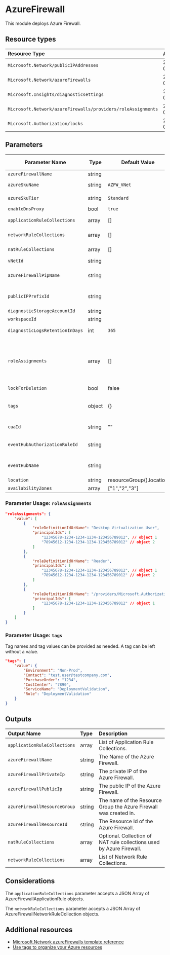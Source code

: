 # AzureFirewall

This module deploys Azure Firewall.

## Resource types

|Resource Type|Api Version|
|:--|:--|
|`Microsoft.Network/publicIPAddresses`|2021-02-01|
|`Microsoft.Network/azureFirewalls`|2021-02-01|
|`Microsoft.Insights/diagnosticsettings`|2016-09-01|
|`Microsoft.Network/azureFirewalls/providers/roleAssignments`|2018-09-01-preview|
| `Microsoft.Authorization/locks` | 2016-09-01 |

## Parameters

| Parameter Name | Type | Default Value | Possible values | Description |
|---|---|---|---|---|
| `azureFirewallName` | string |  |  | Required. Name of the Azure Firewall. |
| `azureSkuName` | string | `AZFW_VNet` | `AZFW_VNet`, `AZFW_Hub` | Optional. Name of an Azure Firewall SKU. |
| `azureSkuTier` | string | `Standard` | `Standard`, `Premium` | Optional. Tier of an Azure Firewall. |
| `enableDnsProxy` | bool | `true` |  | Optional. Enable the preview feature for DNS proxy. |
| `applicationRuleCollections` | array | [] |  | Optional. Collection of application rule collections used by Azure Firewall. |
| `networkRuleCollections` | array | [] |  | Optional. Collection of network rule collections used by Azure Firewall. |
| `natRuleCollections` | array | [] |  | Optional. Collection of NAT rule collections used by Azure Firewall. |
| `vNetId` | string |  |  | Required. Shared services Virtual Network resource Id |
| `azureFirewallPipName` | string |  |  | Optional. Specifies the name of the Public IP used by Azure Firewall. If it's not provided, a '-pip' suffix will be appended to the Firewall's name. |
| `publicIPPrefixId` | string |  |  | Optional. Resource Id of the Public IP Prefix object. This is only needed if you want your Public IPs created in a PIP Prefix. |
| `diagnosticStorageAccountId` | string |  |  | Required. Diagnostic Storage Account resource identifier |
| `workspaceId` | string |  |  | Required. Log Analytics workspace resource identifier |
| `diagnosticLogsRetentionInDays` | int | `365` |  | Optional. Specifies the number of days that logs will be kept for; a value of 0 will retain data indefinitely. |
| `roleAssignments` | array | [] | Complex structure, see below. | Optional. Array of role assignment objects that contain the 'roleDefinitionIdOrName' and 'principalId' to define RBAC role assignments on this resource. In the roleDefinitionIdOrName attribute, you can provide either the display name of the role definition, or it's fully qualified ID in the following format: '/providers/Microsoft.Authorization/roleDefinitions/c2f4ef07-c644-48eb-af81-4b1b4947fb11' |
| `lockForDeletion` | bool | false |  | Optional. Switch to lock the Firewall from deletion. |
| `tags` | object | {} | Complex structure, see below. | Optional. Tags of the Azure Key Vault resource. |
| `cuaId` | string | "" |  | Optional. Customer Usage Attribution id (GUID). This GUID must be previously registered. |
| `eventHubAuthorizationRuleId` | string |  |  | Optional. Resource ID of the event hub authorization rule for the Event Hubs namespace in which the event hub should be created or streamed to. |
| `eventHubName` | string |  |  | Optional. Name of the event hub within the namespace to which logs are streamed. Without this, an event hub is created for each log category. |
| `location` | string | resourceGroup().location |  | Optional. Location for all resources. |
| `availabilityZones` | array | ["1","2","3"] |  | Optional. Availability Zones for deployment. |

### Parameter Usage: `roleAssignments`

```json
"roleAssignments": {
    "value": [
        {
            "roleDefinitionIdOrName": "Desktop Virtualization User",
            "principalIds": [
                "12345678-1234-1234-1234-123456789012", // object 1
                "78945612-1234-1234-1234-123456789012" // object 2
            ]
        },
        {
            "roleDefinitionIdOrName": "Reader",
            "principalIds": [
                "12345678-1234-1234-1234-123456789012", // object 1
                "78945612-1234-1234-1234-123456789012" // object 2
            ]
        },
        {
            "roleDefinitionIdOrName": "/providers/Microsoft.Authorization/roleDefinitions/c2f4ef07-c644-48eb-af81-4b1b4947fb11",
            "principalIds": [
                "12345678-1234-1234-1234-123456789012" // object 1
            ]
        }
    ]
}
```

### Parameter Usage: `tags`

Tag names and tag values can be provided as needed. A tag can be left without a value.

```json
"tags": {
    "value": {
        "Environment": "Non-Prod",
        "Contact": "test.user@testcompany.com",
        "PurchaseOrder": "1234",
        "CostCenter": "7890",
        "ServiceName": "DeploymentValidation",
        "Role": "DeploymentValidation"
    }
}

```

## Outputs

| Output Name | Type | Description |
| :-- | :-- | :-- |
| `applicationRuleCollections` | array | List of Application Rule Collections. |
| `azureFirewallName` | string | The Name of the Azure Firewall. |
| `azureFirewallPrivateIp` | string | The private IP of the Azure Firewall. |
| `azureFirewallPublicIp` | string | The public IP of the Azure Firewall. |
| `azureFirewallResourceGroup` | string | The name of the Resource Group the Azure Firewall was created in. |
| `azureFirewallResourceId` | string | The Resource Id of the Azure Firewall. |
| `natRuleCollections` | array | Optional. Collection of NAT rule collections used by Azure Firewall. |
| `networkRuleCollections` | array | List of Network Rule Collections. |

## Considerations

The `applicationRuleCollections` parameter accepts a JSON Array of AzureFirewallApplicationRule objects.

The `networkRuleCollections` parameter accepts a JSON Array of AzureFirewallNetworkRuleCollection objects.

## Additional resources

- [Microsoft.Network azureFirewalls template reference](https://docs.microsoft.com/en-us/azure/templates/microsoft.network/2021-02-01/azurefirewalls)
- [Use tags to organize your Azure resources](https://docs.microsoft.com/en-us/azure/azure-resource-manager/resource-group-using-tags)
